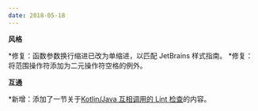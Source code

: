 ```yaml
---
date: 2018-05-18
---
```


**风格**

 *修复：函数参数换行缩进已改为单缩进，以匹配 JetBrains 样式指南。
 *修复：将范围操作符添加为二元操作符空格的例外。


**互通**

 *新增：添加了一节关于[Kotlin/Java 互相调用的 Lint 检查](interop.html#lint-checks)的内容。
